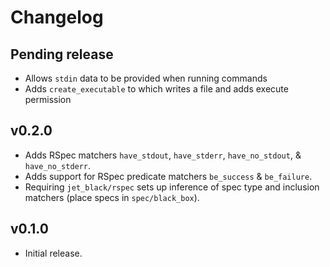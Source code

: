 # Changelog

## Pending release

- Allows `stdin` data to be provided when running commands
- Adds `create_executable` to which writes a file and adds execute permission

## v0.2.0

- Adds RSpec matchers `have_stdout`, `have_stderr`, `have_no_stdout`, &
  `have_no_stderr`.
- Adds support for RSpec predicate matchers `be_success` & `be_failure`.
- Requiring `jet_black/rspec` sets up inference of spec type and inclusion
  matchers (place specs in `spec/black_box`).

## v0.1.0

- Initial release.
